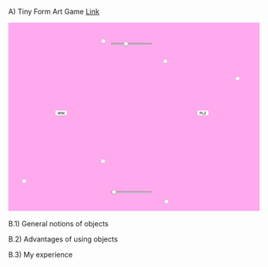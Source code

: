 
A)  Tiny Form Art Game [Link](https://emmaottilie.github.io/Exercises/miniex7/)

![ScreenShot](https://github.com/EmmaOttilie/Exercises/blob/gh-pages/miniex7/6.png)

B.1)  General notions of objects

B.2)  Advantages of using objects

B.3)  My experience
